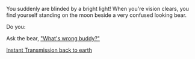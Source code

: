 You suddenly are blinded by a bright light! When you're vision clears, you find yourself standing on the moon beside a very confused looking bear.

Do you:

Ask the bear, ["What's wrong buddy?"](https://youtu.be/WIXGUzRo3H0)

[Instant Transmission back to earth](english/Enter-a-dim-reality/Dim_reality.md)

